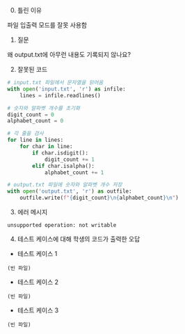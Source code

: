 0. 틀린 이유

파일 입출력 모드를 잘못 사용함

1. 질문

왜 output.txt에 아무런 내용도 기록되지 않나요?

2. 잘못된 코드

```python
# input.txt 파일에서 문자열을 읽어옴
with open('input.txt', 'r') as infile:
    lines = infile.readlines()

# 숫자와 알파벳 개수를 초기화
digit_count = 0
alphabet_count = 0

# 각 줄을 검사
for line in lines:
    for char in line:
        if char.isdigit():
            digit_count += 1
        elif char.isalpha():
            alphabet_count += 1

# output.txt 파일에 숫자와 알파벳 개수 저장
with open('output.txt', 'r') as outfile:
    outfile.write(f"{digit_count}\n{alphabet_count}\n")
```

3. 에러 메시지

```
unsupported operation: not writable
```

4. 테스트 케이스에 대해 학생의 코드가 출력한 오답

- 테스트 케이스 1

```
(빈 파일)
```

- 테스트 케이스 2

```
(빈 파일)
```

- 테스트 케이스 3

```
(빈 파일)
```